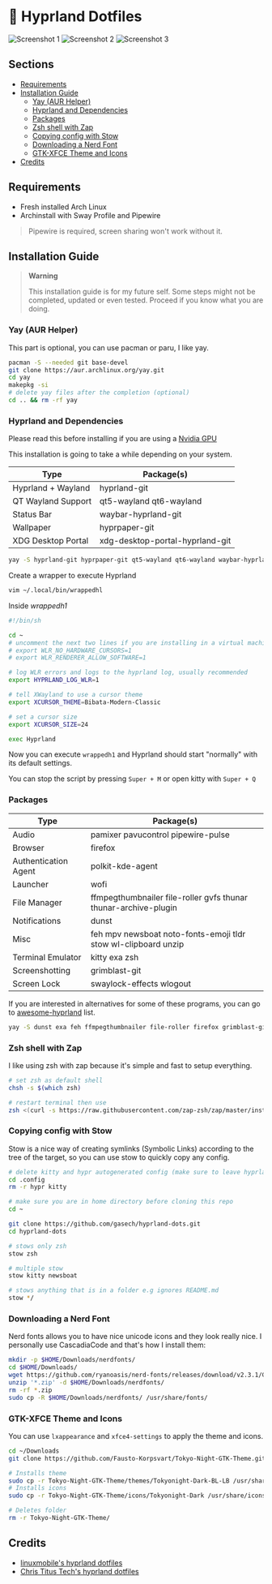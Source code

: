 # 🌌 Hyprland Dotfiles

![Screenshot 1](https://raw.githubusercontent.com/gasech/hyprland-dots/main/assets/screenshot1.png)
![Screenshot 2](https://raw.githubusercontent.com/gasech/hyprland-dots/main/assets/screenshot2.png)
![Screenshot 3](https://raw.githubusercontent.com/gasech/hyprland-dots/main/assets/screenshot3.png)

## Sections
<!-- vim-markdown-toc Marked -->

* [Requirements](#requirements)
* [Installation Guide](#installation-guide)
  * [Yay (AUR Helper)](#yay-(aur-helper))
  * [Hyprland and Dependencies](#hyprland-and-dependencies)
  * [Packages](#packages)
  * [Zsh shell with Zap](#zsh-shell-with-zap)
  * [Copying config with Stow](#copying-config-with-stow)
  * [Downloading a Nerd Font](#downloading-a-nerd-font)
  * [GTK-XFCE Theme and Icons](#gtk-xfce-theme-and-icons)
* [Credits](#credits)

<!-- vim-markdown-toc -->

## Requirements
* Fresh installed Arch Linux 
* Archinstall with Sway Profile and Pipewire

> Pipewire is required, screen sharing won't work without it.

## Installation Guide 
> **Warning** 
>
> This installation guide is for my future self. Some steps might not be completed, updated or even tested. Proceed if you know what you are doing.

### Yay (AUR Helper)
This part is optional, you can use pacman or paru, I like yay.

```bash
pacman -S --needed git base-devel
git clone https://aur.archlinux.org/yay.git
cd yay
makepkg -si
# delete yay files after the completion (optional) 
cd .. && rm -rf yay
```

### Hyprland and Dependencies
Please read this before installing if you are using a [Nvidia GPU](https://wiki.hyprland.org/Nvidia/) 

This installation is going to take a while depending on your system.

| Type | Package(s) |
|-|--|
| Hyprland + Wayland  | hyprland-git   |
| QT Wayland Support | qt5-wayland qt6-wayland |
| Status Bar  |  waybar-hyprland-git |
| Wallpaper |  hyprpaper-git |
| XDG Desktop Portal  | xdg-desktop-portal-hyprland-git  |

```bash
yay -S hyprland-git hyprpaper-git qt5-wayland qt6-wayland waybar-hyprland-git xdg-desktop-portal-hyprland-git
```

Create a wrapper to execute Hyprland 

```bash 
vim ~/.local/bin/wrappedhl
```

Inside *wrappedh1*
```bash
#!/bin/sh

cd ~
# uncomment the next two lines if you are installing in a virtual machine.
# export WLR_NO_HARDWARE_CURSORS=1
# export WLR_RENDERER_ALLOW_SOFTWARE=1

# log WLR errors and logs to the hyprland log, usually recommended
export HYPRLAND_LOG_WLR=1

# tell XWayland to use a cursor theme
export XCURSOR_THEME=Bibata-Modern-Classic

# set a cursor size
export XCURSOR_SIZE=24

exec Hyprland
```

Now you can execute `wrappedh1` and Hyprland should start "normally" with its default settings. 

You can stop the script by pressing `Super + M` or open kitty with `Super + Q`

### Packages 

| Type | Package(s)    |
|--------------- | --------------- |
| Audio  | pamixer pavucontrol pipewire-pulse |
| Browser | firefox | 
| Authentication Agent | polkit-kde-agent  |
| Launcher | wofi |
| File Manager | ffmpegthumbnailer file-roller gvfs thunar thunar-archive-plugin |
| Notifications | dunst  |
| Misc | feh mpv newsboat noto-fonts-emoji tldr stow wl-clipboard unzip |
| Terminal Emulator | kitty exa zsh |
| Screenshotting | grimblast-git |
| Screen Lock | swaylock-effects wlogout |

If you are interested in alternatives for some of these programs, you can go to [awesome-hyprland](https://github.com/hyprland-community/awesome-hyprland) list. 

```bash
yay -S dunst exa feh ffmpegthumbnailer file-roller firefox grimblast-git gvfs kitty mpv noto-fonts-emoji newsboat pamixer pavucontrol pipewire-pulse polkit-kde-agent stow swaylock-effects thunar thunar-archive-plugin wlogout tldr unzip wl-clipboard wofi zsh 
```

### Zsh shell with Zap
I like using zsh with zap because it's simple and fast to setup everything.

```bash
# set zsh as default shell
chsh -s $(which zsh)

# restart terminal then use 
zsh <(curl -s https://raw.githubusercontent.com/zap-zsh/zap/master/install.zsh)
```

### Copying config with Stow
Stow is a nice way of creating symlinks (Symbolic Links) according to the tree of the target, so you can use stow to quickly copy any config.

```bash
# delete kitty and hypr autogenerated config (make sure to leave hyprland before doing this)
cd .config
rm -r hypr kitty

# make sure you are in home directory before cloning this repo
cd ~ 

git clone https://github.com/gasech/hyprland-dots.git
cd hyprland-dots 

# stows only zsh
stow zsh 

# multiple stow 
stow kitty newsboat 

# stows anything that is in a folder e.g ignores README.md
stow */ 
```

### Downloading a Nerd Font
Nerd fonts allows you to have nice unicode icons and they look really nice. I personally use CascadiaCode and that's how I install them:

```bash
mkdir -p $HOME/Downloads/nerdfonts/
cd $HOME/Downloads/
wget https://github.com/ryanoasis/nerd-fonts/releases/download/v2.3.1/CascadiaCode.zip
unzip '*.zip' -d $HOME/Downloads/nerdfonts/
rm -rf *.zip
sudo cp -R $HOME/Downloads/nerdfonts/ /usr/share/fonts/
```

### GTK-XFCE Theme and Icons
You can use `lxappearance` and `xfce4-settings` to apply the theme and icons.

```bash
cd ~/Downloads
git clone https://github.com/Fausto-Korpsvart/Tokyo-Night-GTK-Theme.git

# Installs theme
sudo cp -r Tokyo-Night-GTK-Theme/themes/Tokyonight-Dark-BL-LB /usr/share/themes/
# Installs icons
sudo cp -r Tokyo-Night-GTK-Theme/icons/Tokyonight-Dark /usr/share/icons/

# Deletes folder
rm -r Tokyo-Night-GTK-Theme/
```

## Credits 
* [linuxmobile's hyprland dotfiles](https://github.com/linuxmobile/hyprland-dots)
* [Chris Titus Tech's hyprland dotfiles](https://github.com/ChrisTitusTech/hyprland-titus/)
